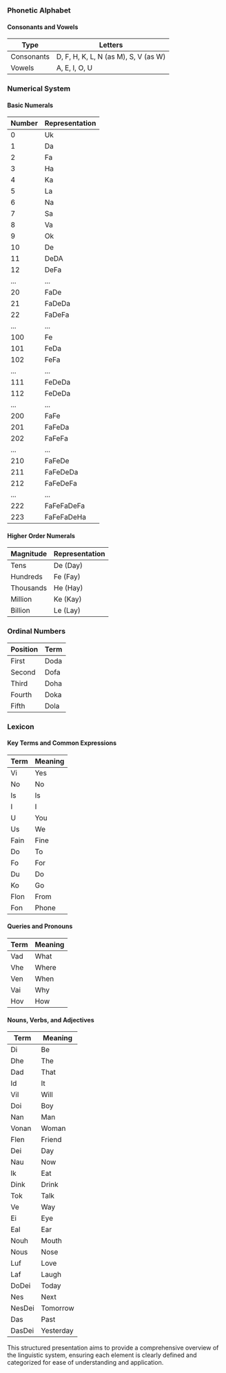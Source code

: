 

### Phonetic Alphabet

#### Consonants and Vowels

| Type       | Letters                           |
|------------|-----------------------------------|
| Consonants | D, F, H, K, L, N (as M), S, V (as W) |
| Vowels     | A, E, I, O, U                     |

### Numerical System

#### Basic Numerals

| Number | Representation |
|--------|----------------|
| 0      | Uk             |
| 1      | Da             |
| 2      | Fa             |
| 3      | Ha             |
| 4      | Ka             |
| 5      | La             |
| 6      | Na             |
| 7      | Sa             |
| 8      | Va             |
| 9      | Ok             |
| 10     | De             |
| 11     | DeDA          |
| 12     | DeFa          |
| ...    | ...            |
| 20     | FaDe          |
| 21     | FaDeDa          |
| 22     | FaDeFa          |
| ...    | ...            |
| 100     | Fe          |
| 101     | FeDa          |
| 102     | FeFa          |
| ...    | ...            |
| 111     | FeDeDa          |
| 112     | FeDeDa          |
| ...    | ...            |
| 200     | FaFe          |
| 201     | FaFeDa          |
| 202     | FaFeFa          |
| ...    | ...            |
| 210     | FaFeDe          |
| 211     | FaFeDeDa          |
| 212     | FaFeDeFa          |
| ...    | ...            |
| 222     | FaFeFaDeFa          |
| 223     | FaFeFaDeHa          |

#### Higher Order Numerals

| Magnitude | Representation |
|-----------|----------------|
| Tens      | De (Day)       |
| Hundreds  | Fe (Fay)       |
| Thousands | He (Hay)       |
| Million   | Ke (Kay)       |
| Billion   | Le (Lay)       |

### Ordinal Numbers

| Position | Term  |
|----------|-------|
| First    | Doda  |
| Second   | Dofa  |
| Third    | Doha  |
| Fourth    | Doka  |
| Fifth    | Dola  |

### Lexicon

#### Key Terms and Common Expressions

| Term      | Meaning |
|-----------|---------|
| Vi        | Yes     |
| No        | No      |
| Is        | Is      |
| I         | I       |
| U         | You     |
| Us        | We      |
| Fain      | Fine    |
| Do        | To      |
| Fo        | For     |
| Du        | Do      |
| Ko        | Go      |
| Flon      | From    |
| Fon       | Phone   |

#### Queries and Pronouns

| Term  | Meaning |
|-------|---------|
| Vad   | What    |
| Vhe   | Where   |
| Ven   | When    |
| Vai   | Why     |
| Hov   | How     |

#### Nouns, Verbs, and Adjectives

| Term   | Meaning  |
|--------|----------|
| Di     | Be       |
| Dhe    | The      |
| Dad    | That     |
| Id     | It       |
| Vil    | Will     |
| Doi    | Boy      |
| Nan    | Man      |
| Vonan  | Woman    |
| Flen   | Friend   |
| Dei    | Day      |
| Nau    | Now      |
| Ik     | Eat      |
| Dink   | Drink    |
| Tok    | Talk     |
| Ve     | Way      |
| Ei     | Eye      |
| Eal    | Ear      |
| Nouh   | Mouth    |
| Nous   | Nose     |
| Luf    | Love     |
| Laf    | Laugh    |
| DoDei  | Today    |
| Nes    | Next     |
| NesDei | Tomorrow |
| Das    | Past     |
| DasDei | Yesterday|

This structured presentation aims to provide a comprehensive overview of the linguistic system, ensuring each element is clearly defined and categorized for ease of understanding and application.
